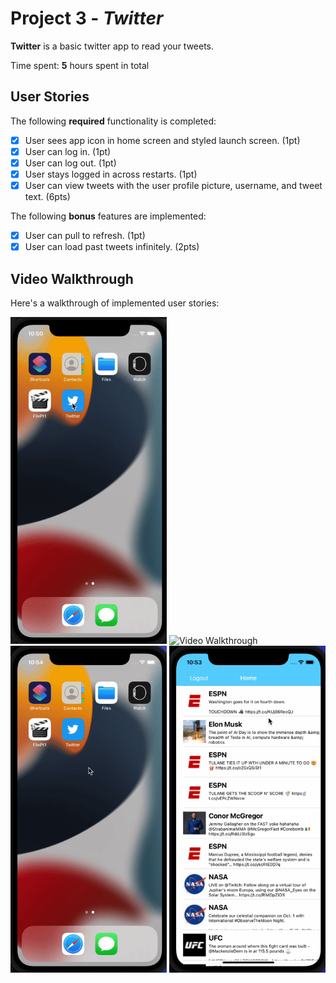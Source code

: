 # Project 3 - *Twitter*

**Twitter** is a basic twitter app to read your tweets.

Time spent: **5** hours spent in total

## User Stories

The following **required** functionality is completed:

- [x] User sees app icon in home screen and styled launch screen. (1pt)
- [x] User can log in. (1pt)
- [x] User can log out. (1pt)
- [x] User stays logged in across restarts. (1pt)
- [x] User can view tweets with the user profile picture, username, and tweet text. (6pts)

The following **bonus** features are implemented:

- [x] User can pull to refresh. (1pt)
- [x] User can load past tweets infinitely. (2pts)

## Video Walkthrough

Here's a walkthrough of implemented user stories:

<div>
  <img src='twt1.gif' title='Video Walkthrough' width='250px' alt='Video Walkthrough' />
  <img src='twt2.gif' title='Video Walkthrough' width='250px' alt='Video Walkthrough' />
  <img src='twt3.gif' title='Video Walkthrough' width='250px' alt='Video Walkthrough' />
  <img src='twt4.gif' title='Video Walkthrough' width='250px' alt='Video Walkthrough' />
</div>

